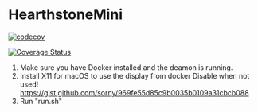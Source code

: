 # HearthstoneMini
[![codecov](https://codecov.io/gh/SamJanHtwg/HearthstoneMini_SA/graph/badge.svg?token=V5BEOV9XX5)](https://codecov.io/gh/SamJanHtwg/HearthstoneMini_SA)

[![Coverage Status](https://coveralls.io/repos/github/SamJanHtwg/HearthstoneMini_SA/badge.svg?branch=main)](https://coveralls.io/github/SamJanHtwg/HearthstoneMini_SA?branch=main)

1. Make sure you have Docker installed and the deamon is running. 
2. Install X11 for macOS to use the display from docker 
Disable when not used!
https://gist.github.com/sorny/969fe55d85c9b0035b0109a31cbcb088
3. Run "run.sh" 
